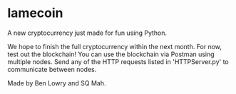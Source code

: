 # lamecoin

A new cryptocurrency just made for fun using Python. 

We hope to finish the full cryptocurrency within the next month. For now, test out the blockchain! You can use the blockchain via Postman using multiple nodes. Send any of the HTTP requests listed in 'HTTPServer.py' to communicate between nodes. 

Made by Ben Lowry and SQ Mah.

